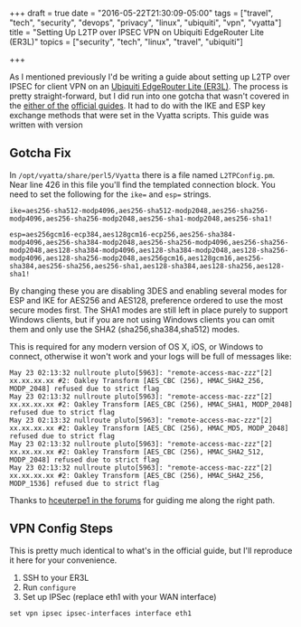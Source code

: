 +++
draft = true
date = "2016-05-22T21:30:09-05:00"
tags = ["travel", "tech", "security", "devops", "privacy", "linux", "ubiquiti", "vpn", "vyatta"]
title = "Setting Up L2TP over IPSEC VPN on Ubiquiti EdgeRouter Lite (ER3L)"
topics = ["security", "tech", "linux", "travel", "ubiquiti"]

+++

As I mentioned previously I'd be writing a guide about setting up L2TP over IPSEC for client VPN on an [Ubiquiti EdgeRouter Lite (ER3L)](https://www.ubnt.com/edgemax/edgerouter-lite/).  The process is pretty straight-forward, but I did run into one gotcha that wasn't covered in the [either of the](https://help.ubnt.com/hc/en-us/articles/204959404-EdgeMAX-Set-up-L2TP-over-IPsec-VPN-server) [official guides](https://help.ubnt.com/hc/en-us/articles/204950294-EdgeMAX-L2TP-Server).  It had to do with the IKE and ESP key exchange methods that were set in the Vyatta scripts.  This guide was written with version 

## Gotcha Fix

In `/opt/vyatta/share/perl5/Vyatta` there is a file named `L2TPConfig.pm`.  Near line 426 in this file you'll find the templated connection block.  You need to set the following for the `ike=` and `esp=` strings.

`ike=aes256-sha512-modp4096,aes256-sha512-modp2048,aes256-sha256-modp4096,aes256-sha256-modp2048,aes256-sha1-modp2048,aes256-sha1!`

`esp=aes256gcm16-ecp384,aes128gcm16-ecp256,aes256-sha384-modp4096,aes256-sha384-modp2048,aes256-sha256-modp4096,aes256-sha256-modp2048,aes128-sha384-modp4096,aes128-sha384-modp2048,aes128-sha256-modp4096,aes128-sha256-modp2048,aes256gcm16,aes128gcm16,aes256-sha384,aes256-sha256,aes256-sha1,aes128-sha384,aes128-sha256,aes128-sha1!`

By changing these you are disabling 3DES and enabling several modes for ESP and IKE for AES256 and AES128, preference ordered to use the most secure modes first.  The SHA1 modes are still left in place purely to support Windows clients, but if you are not using Windows clients you can omit them and only use the SHA2 (sha256,sha384,sha512) modes.

This is required for any modern version of OS X, iOS, or Windows to connect, otherwise it won't work and your logs will be full of messages like:

```
May 23 02:13:32 nullroute pluto[5963]: "remote-access-mac-zzz"[2] xx.xx.xx.xx #2: Oakley Transform [AES_CBC (256), HMAC_SHA2_256, MODP_2048] refused due to strict flag
May 23 02:13:32 nullroute pluto[5963]: "remote-access-mac-zzz"[2] xx.xx.xx.xx #2: Oakley Transform [AES_CBC (256), HMAC_SHA1, MODP_2048] refused due to strict flag
May 23 02:13:32 nullroute pluto[5963]: "remote-access-mac-zzz"[2] xx.xx.xx.xx #2: Oakley Transform [AES_CBC (256), HMAC_MD5, MODP_2048] refused due to strict flag
May 23 02:13:32 nullroute pluto[5963]: "remote-access-mac-zzz"[2] xx.xx.xx.xx #2: Oakley Transform [AES_CBC (256), HMAC_SHA2_512, MODP_2048] refused due to strict flag
May 23 02:13:32 nullroute pluto[5963]: "remote-access-mac-zzz"[2] xx.xx.xx.xx #2: Oakley Transform [AES_CBC (256), HMAC_SHA2_256, MODP_1536] refused due to strict flag
```

Thanks to [hceuterpe1 in the forums](https://community.ubnt.com/t5/EdgeMAX/L2TP-IPSec-works-from-iPhone-but-not-Windows-8/td-p/501453) for guiding me along the right path.

## VPN Config Steps

This is pretty much identical to what's in the official guide, but I'll reproduce it here for your convenience.

1. SSH to your ER3L
2. Run `configure`
3. Set up IPSec (replace eth1 with your WAN interface)

```
set vpn ipsec ipsec-interfaces interface eth1

```
